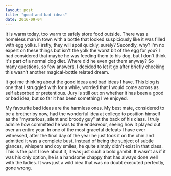 ```yaml
---
layout: post
title: "good and bad ideas"
date: 2016-09-04
---
```


It is warm today, too warm to safely store food outside. There was a homeless man in town with a bottle that looked suspiciously like it was filled with egg yolks. Firstly, they will spoil quickly, surely? Secondly, why? I'm no expert on these things but isn't the yolk the worst bit of the egg for you? I had considered that maybe he was feeding them to his dog, but I don't think it's part of a normal dog diet. Where did he even get them anyway? So many questions, so few answers. I decided to let it go after briefly checking this wasn't another magical-bottle related dream.

It got me thinking about the good ideas and bad ideas I have. This blog is one that I struggled with for a while, worried that I would come across as self absorbed or pretentious. Jury is still out on whether it has been a good or bad idea, but so far it has been something I've enjoyed.

My favourite bad ideas are the harmless ones. My best mate, considered to be a brother by now, had the wonderful idea at college to position himself as the "mysterious, silent and broody guy" at the back of his class. I truly admire how committed he was to the endeavour, seeing how it played out over an entire year. In one of the most graceful defeats I have ever witnessed, after the final day of the year he just took it on the chin and admitted it was a complete bust. Instead of being the subject of subtle glances, whispers and coy smiles, he quite simply didn't exist in that class. This is the part I love about it, it was just such a bold gambit. It wasn't as if it was his only option, he is a handsome chappy that has always done well with the ladies. It was just a wild idea that was no doubt executed perfectly, gone wrong.
